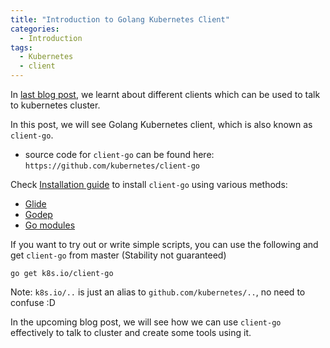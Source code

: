 ```yaml
---
title: "Introduction to Golang Kubernetes Client"
categories:
  - Introduction
tags:
  - Kubernetes
  - client
---
```


In [last blog post](https://kubernauts.dev/introduction/2019/04/07/intro-kubernetes-clients.html), we learnt about different clients which can be used to talk to kubernetes cluster.


In this post, we will see Golang Kubernetes client, which is also known as `client-go`.

* source code for `client-go` can be found here: `https://github.com/kubernetes/client-go`

Check [Installation guide](https://github.com/kubernetes/client-go/blob/master/INSTALL.md) to install `client-go` using various methods:

* [Glide](https://github.com/kubernetes/client-go/blob/master/INSTALL.md#glide)
* [Godep](https://github.com/kubernetes/client-go/blob/master/INSTALL.md#godep)
* [Go modules](https://github.com/kubernetes/client-go/blob/master/INSTALL.md#go-modules)

If you want to try out or write simple scripts, you can use the following and get `client-go` from master
(Stability not guaranteed)

```
go get k8s.io/client-go
```

Note: `k8s.io/..` is just an alias to `github.com/kubernetes/..`, no need to confuse :D


In the upcoming blog post, we will see how we can use `client-go` effectively to talk to cluster and create some tools using it.
